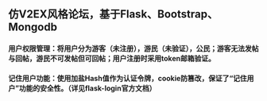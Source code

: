 ## 仿V2EX风格论坛，基于Flask、Bootstrap、Mongodb
#### 用户权限管理：将用户分为游客（未注册），游民（未验证），公民；游客无法发帖与回帖，游民不可发帖但可回帖；用户注册时采用token邮箱验证。
#### 记住用户功能：使用加盐Hash值作为认证令牌，cookie防篡改，保证了“记住用户”功能的安全性。（详见flask-login官方文档）

